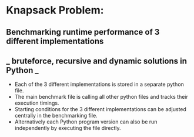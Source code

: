 # Knapsack Problem: 
## Benchmarking runtime performance of 3 different implementations
## _ bruteforce, recursive and dynamic solutions in Python _

* Each of the 3 different implementations is stored in a separate python file.
* The main benchmark file is calling all other python files and tracks their execution timings.
* Starting conditions for the 3 different implementations can be adjusted centrally in the benchmarking file.
* Alternatively each Python program version can also be run independently by executing the file directly.